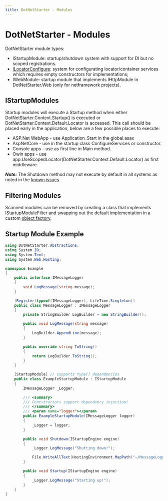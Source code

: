 ```yaml
---
title: DotNetStarter - Modules
---
```

# DotNetStarter - Modules

DotNetStarter module types:

* IStartupModule: startup/shutdown system with support for DI but no scoped registrations.
* [ILocatorConfigure](https://bmcdavid.github.io/DotNetStarter/register.html): system for configurating locator/container services which requires empty constructors for implementations;
* IWebModule: startup module that implements IHttpModule in DotNetStarter.Web (only for netframework projects).

## IStartupModules
Startup modules will execute a Startup method when either DotNetStarter.Context.Startup() is executed or DotNetStarter.Context.Default.Locator is accessed. 
This call should be placed early in the application, below are a few possible places to execute:

* ASP.Net WebApp - use Application_Start in the global.asax
* AspNetCore - use in the startup class ConfigureServices or constructor.
* Console apps - use as first line in Main method.
* Owin apps - use app.UseScopedLocator(DotNetStarter.Context.Default.Locator) as first middleware.

***Note:*** The Shutdown method may not execute by default in all systems as noted in the [known issues](https://bmcdavid.github.io/DotNetStarter/known-issues.html).

## Filtering Modules
Scanned modules can be removed by creating a class that implements IStartupModuleFilter and
 swapping out the default implementation in a custom [object factory](https://bmcdavid.github.io/DotNetStarter/custom-objectfactory.html).

## Startup Module Example
```cs
using DotNetStarter.Abstractions;
using System.IO;
using System.Text;
using System.Web.Hosting;

namespace Example
{
    public interface IMessageLogger
    {
        void LogMessage(string message);
    }

    [Register(typeof(IMessageLogger), LifeTime.Singleton)]
    public class MessageLogger : IMessageLogger
    {
        private StringBuilder LogBuilder = new StringBuilder();

        public void LogMessage(string message)
        {
            LogBuilder.AppendLine(message);
        }

        public override string ToString()
        {
            return LogBuilder.ToString();
        }
    }

    [StartupModule] // supports type() dependencies
    public class ExampleStartupModule : IStartupModule
    {
        IMessageLogger _Logger;

        /// <summary>
        /// Contstructors support dependency injection!
        /// </summary>
        /// <param name="logger"></param>
        public ExampleStartupModule(IMessageLogger logger)
        {
            _Logger = logger;
        }

        public void Shutdown(IStartupEngine engine)
        {
            _Logger.LogMessage("Shutting down!");

            File.WriteAllText(HostingEnvironment.MapPath("~/MessageLogger.txt"), _Logger.ToString());
        }

        public void Startup(IStartupEngine engine)
        {
            _Logger.LogMessage("Starting up!");
        }
    }
}
```